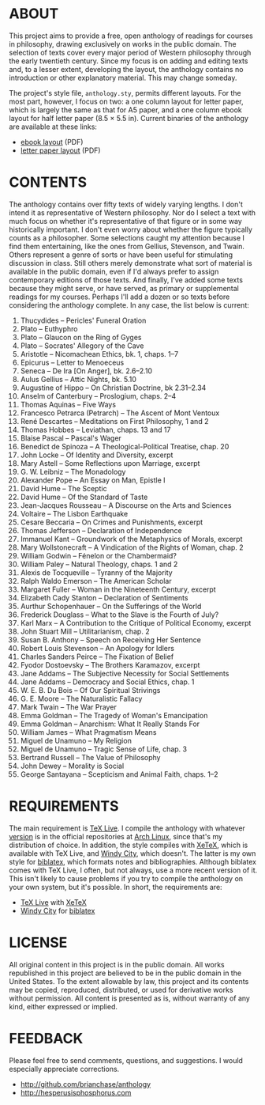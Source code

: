 # ABOUT

This project aims to provide a free, open anthology of readings for
courses in philosophy, drawing exclusively on works in the public
domain. The selection of texts cover every major period of Western
philosophy through the early twentieth century. Since my focus is on
adding and editing texts and, to a lesser extent, developing the
layout, the anthology contains no introduction or other explanatory
material. This may change someday.

The project's style file, `anthology.sty`, permits different layouts.
For the most part, however, I focus on two: a one column layout for
letter paper, which is largely the same as that for A5 paper, and a
one column ebook layout for half letter paper (8.5 × 5.5 in). Current
binaries of the anthology are available at these links:

* [ebook layout](http://hesperusisphosphorus.com/projects/anthology-ebook.pdf) (PDF)
* [letter paper layout](http://hesperusisphosphorus.com/projects/anthology-letter.pdf) (PDF)

# CONTENTS

The anthology contains over fifty texts of widely varying lengths. I
don't intend it as representative of Western philosophy. Nor do I
select a text with much focus on whether it's representative of that
figure or in some way historically important. I don't even worry about
whether the figure typically counts as a philosopher. Some selections
caught my attention because I find them entertaining, like the ones
from Gellius, Stevenson, and Twain. Others represent a genre of sorts
or have been useful for stimulating discussion in class. Still others
merely demonstrate what sort of material is available in the public
domain, even if I'd always prefer to assign contemporary editions of
those texts. And finally, I've added some texts because they might
serve, or have served, as primary or supplemental readings for my
courses. Perhaps I'll add a dozen or so texts before considering the
anthology complete. In any case, the list below is current:

1. Thucydides – Pericles' Funeral Oration
1. Plato – Euthyphro
1. Plato – Glaucon on the Ring of Gyges
1. Plato – Socrates' Allegory of the Cave
1. Aristotle – Nicomachean Ethics, bk. 1, chaps. 1–7
1. Epicurus – Letter to Menoeceus
1. Seneca – De Ira [On Anger], bk. 2.6–2.10
1. Aulus Gellius – Attic Nights, bk. 5.10
1. Augustine of Hippo – On Christian Doctrine, bk 2.31–2.34
1. Anselm of Canterbury – Proslogium, chaps. 2–4
1. Thomas Aquinas – Five Ways
1. Francesco Petrarca (Petrarch) – The Ascent of Mont Ventoux
1. René Descartes – Meditations on First Philosophy, 1 and 2
1. Thomas Hobbes – Leviathan, chaps. 13 and 17
1. Blaise Pascal – Pascal's Wager
1. Benedict de Spinoza – A Theological-Political Treatise, chap. 20
1. John Locke – Of Identity and Diversity, excerpt
1. Mary Astell – Some Reflections upon Marriage, excerpt
1. G. W. Leibniz – The Monadology
1. Alexander Pope – An Essay on Man, Epistle I
1. David Hume – The Sceptic
1. David Hume – Of the Standard of Taste
1. Jean-Jacques Rousseau – A Discourse on the Arts and Sciences
1. Voltaire – The Lisbon Earthquake
1. Cesare Beccaria – On Crimes and Punishments, excerpt
1. Thomas Jefferson – Declaration of Independence
1. Immanuel Kant – Groundwork of the Metaphysics of Morals, excerpt
1. Mary Wollstonecraft – A Vindication of the Rights of Woman, chap. 2
1. William Godwin – Fénelon or the Chambermaid?
1. William Paley – Natural Theology, chaps. 1 and 2
1. Alexis de Tocqueville – Tyranny of the Majority
1. Ralph Waldo Emerson – The American Scholar
1. Margaret Fuller – Woman in the Nineteenth Century, excerpt
1. Elizabeth Cady Stanton – Declaration of Sentiments
1. Aurthur Schopenhauer – On the Sufferings of the World
1. Frederick Douglass – What to the Slave is the Fourth of July?
1. Karl Marx – A Contribution to the Critique of Political Economy, excerpt
1. John Stuart Mill – Utilitarianism, chap. 2
1. Susan B. Anthony – Speech on Receiving Her Sentence
1. Robert Louis Stevenson – An Apology for Idlers
1. Charles Sanders Peirce – The Fixation of Belief
1. Fyodor Dostoevsky – The Brothers Karamazov, excerpt
1. Jane Addams – The Subjective Necessity for Social Settlements
1. Jane Addams – Democracy and Social Ethics, chap. 1
1. W. E. B. Du Bois – Of Our Spiritual Strivings
1. G. E. Moore – The Naturalistic Fallacy
1. Mark Twain – The War Prayer
1. Emma Goldman – The Tragedy of Woman's Emancipation
1. Emma Goldman – Anarchism: What It Really Stands For
1. William James – What Pragmatism Means
1. Miguel de Unamuno – My Religion
1. Miguel de Unamuno – Tragic Sense of Life, chap. 3
1. Bertrand Russell – The Value of Philosophy
1. John Dewey – Morality is Social
1. George Santayana – Scepticism and Animal Faith, chaps. 1–2

# REQUIREMENTS

The main requirement is [TeX Live](http://www.tug.org/texlive). I
compile the anthology with whatever
[version](https://www.archlinux.org/packages/?q=texlive) is in the
official repositories at [Arch Linux](https://www.archlinux.org/),
since that's my distribution of choice. In addition, the style
compiles with [XeTeX](http://en.wikipedia.org/wiki/XeTeX), which is
available with TeX Live, and [Windy
City](http://github.com/brianchase/windycity), which doesn't. The
latter is my own style for
[biblatex](http://www.ctan.org/pkg/biblatex), which formats notes and
bibliographies. Although biblatex comes with TeX Live, I often, but
not always, use a more recent version of it. This isn't likely to
cause problems if you try to compile the anthology on your own system,
but it's possible. In short, the requirements are:

* [TeX Live](http://www.tug.org/texlive) with [XeTeX](http://en.wikipedia.org/wiki/XeTeX)
* [Windy City](http://github.com/brianchase/windycity) for [biblatex](http://www.ctan.org/pkg/biblatex)

# LICENSE

All original content in this project is in the public domain. All
works republished in this project are believed to be in the public
domain in the United States. To the extent allowable by law, this
project and its contents may be copied, reproduced, distributed, or
used for derivative works without permission. All content is presented
as is, without warranty of any kind, either expressed or implied.

# FEEDBACK

Please feel free to send comments, questions, and suggestions. I would
especially appreciate corrections.

* http://github.com/brianchase/anthology
* http://hesperusisphosphorus.com

